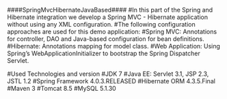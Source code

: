 ####SpringMvcHibernateJavaBased####
#In this part of the Spring and Hibernate integration we develop a Spring MVC - Hibernate application without using any XML configuration. 
#The following configuration approaches are used for this  demo application:
#Spring MVC: Annotations for controller, DAO and Java-based configuration for bean definitions.
#Hibernate: Annotations mapping for model class.
#Web Application: Using Spring’s WebApplicationInitializer to bootstrap the Spring Dispatcher Servlet.

#Used Technologies and version
#JDK 7
#Java EE: Servlet 3.1, JSP 2.3, JSTL 1.2
#Spring Framework 4.0.3.RELEASED
#Hibernate ORM 4.3.5.Final
#Maven 3
#Tomcat 8.5
#MySQL 5.1.30
